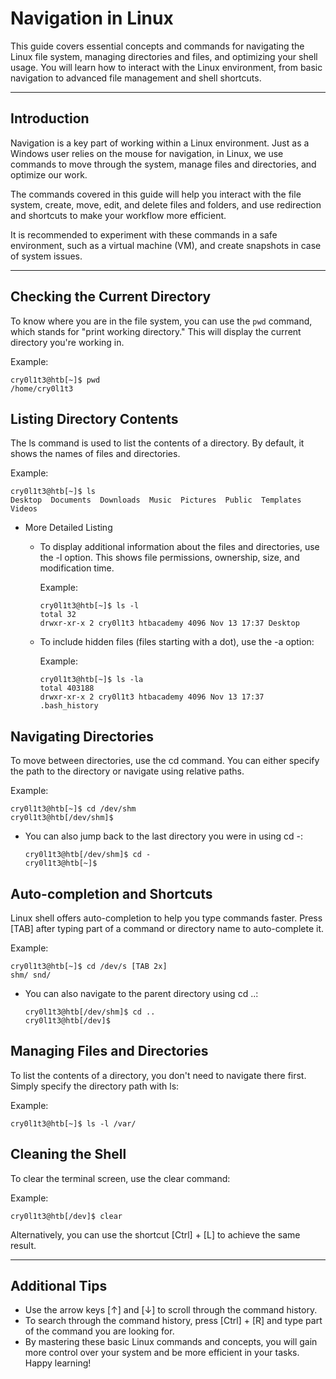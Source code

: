 # Navigation in Linux
This guide covers essential concepts and commands for navigating the Linux file system, managing directories and files, and optimizing your shell usage. You will learn how to interact with the Linux environment, from basic navigation to advanced file management and shell shortcuts.

---

## Introduction
Navigation is a key part of working within a Linux environment. Just as a Windows user relies on the mouse for navigation, in Linux, we use commands to move through the system, manage files and directories, and optimize our work.

The commands covered in this guide will help you interact with the file system, create, move, edit, and delete files and folders, and use redirection and shortcuts to make your workflow more efficient.

It is recommended to experiment with these commands in a safe environment, such as a virtual machine (VM), and create snapshots in case of system issues.

---

## Checking the Current Directory
To know where you are in the file system, you can use the `pwd` command, which stands for "print working directory." This will display the current directory you're working in.

Example:
```
cry0l1t3@htb[~]$ pwd
/home/cry0l1t3
```

## Listing Directory Contents
The ls command is used to list the contents of a directory. By default, it shows the names of files and directories.

Example:
```
cry0l1t3@htb[~]$ ls
Desktop  Documents  Downloads  Music  Pictures  Public  Templates  Videos
```

- More Detailed Listing
  - To display additional information about the files and directories, use the -l option. This shows file permissions, ownership, size, and modification time.

    Example:
    ```
    cry0l1t3@htb[~]$ ls -l
    total 32
    drwxr-xr-x 2 cry0l1t3 htbacademy 4096 Nov 13 17:37 Desktop
    ```

  - To include hidden files (files starting with a dot), use the -a option:

    Example:
    ```
    cry0l1t3@htb[~]$ ls -la
    total 403188
    drwxr-xr-x 2 cry0l1t3 htbacademy 4096 Nov 13 17:37 .bash_history
    ```
    
## Navigating Directories
To move between directories, use the cd command. You can either specify the path to the directory or navigate using relative paths.

Example:
```
cry0l1t3@htb[~]$ cd /dev/shm
cry0l1t3@htb[/dev/shm]$
```

- You can also jump back to the last directory you were in using cd -:
  ```
  cry0l1t3@htb[/dev/shm]$ cd -
  cry0l1t3@htb[~]$
  ```

## Auto-completion and Shortcuts
Linux shell offers auto-completion to help you type commands faster. Press [TAB] after typing part of a command or directory name to auto-complete it.

Example:
```
cry0l1t3@htb[~]$ cd /dev/s [TAB 2x]
shm/ snd/
```

- You can also navigate to the parent directory using cd ..:
  ```
  cry0l1t3@htb[/dev/shm]$ cd ..
  cry0l1t3@htb[/dev]$
  ```
  
## Managing Files and Directories
To list the contents of a directory, you don't need to navigate there first. Simply specify the directory path with ls:

Example:
```
cry0l1t3@htb[~]$ ls -l /var/
```

## Cleaning the Shell
To clear the terminal screen, use the clear command:

Example:
```
cry0l1t3@htb[/dev]$ clear
```
Alternatively, you can use the shortcut [Ctrl] + [L] to achieve the same result.

---

## Additional Tips
- Use the arrow keys [↑] and [↓] to scroll through the command history.
- To search through the command history, press [Ctrl] + [R] and type part of the command you are looking for.
- By mastering these basic Linux commands and concepts, you will gain more control over your system and be more efficient in your tasks. Happy learning!
